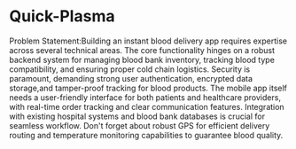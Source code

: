 # Quick-Plasma
Problem Statement:Building an instant blood delivery app requires expertise across several technical areas. The core functionality hinges on a robust backend system for managing blood bank inventory, 
tracking blood type compatibility, and ensuring proper cold chain logistics. Security is paramount, demanding strong user authentication, encrypted data storage,and tamper-proof tracking for blood products.
The mobile app itself needs a user-friendly interface for both patients and healthcare providers, with real-time order tracking and clear communication features. Integration with existing hospital 
systems and blood bank databases is crucial for seamless workflow.  Don't forget about robust GPS for efficient delivery routing and temperature monitoring capabilities to guarantee blood quality.
